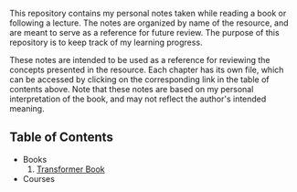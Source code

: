 This repository contains my personal notes taken while reading a book or following a lecture.
The notes are organized by name of the resource, and are meant to serve as a reference for future review.
The purpose of this repository is to keep track of my learning progress.

These notes are intended to be used as a reference for reviewing the concepts presented in the resource.
Each chapter has its own file, which can be accessed by clicking on the corresponding link in the table of contents above.
Note that these notes are based on my personal interpretation of the book, and may not reflect the author's intended meaning.


## Table of Contents 

* Books
  1. [Transformer Book](https://transformersbook.com)
* Courses

